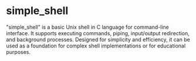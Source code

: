 # simple_shell
"simple_shell" is a basic Unix shell in C language for command-line interface. It supports executing commands, piping, input/output redirection, and background processes. Designed for simplicity and efficiency, it can be used as a foundation for complex shell implementations or for educational purposes.
